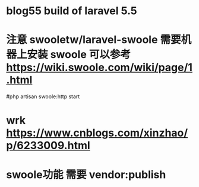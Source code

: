 # blog55  build of laravel 5.5

# 注意 swooletw/laravel-swoole  需要机器上安装 swoole 可以参考 https://wiki.swoole.com/wiki/page/1.html

#php artisan swoole:http start 


# wrk  https://www.cnblogs.com/xinzhao/p/6233009.html



# swoole功能  需要 vendor:publish

